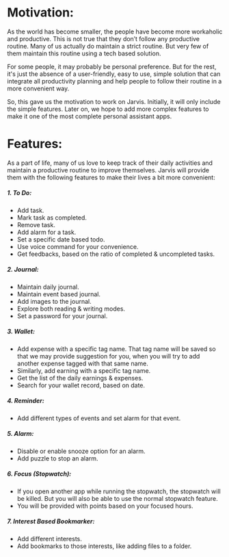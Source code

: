 # Motivation:

As the world has become smaller, the people have become more workaholic and productive. This is not true that they don’t follow any productive routine. Many of us actually do maintain a strict routine. But very few of them maintain this routine using a tech based solution.


For some people, it may probably be personal preference. But for the rest, it's just the absence of a user-friendly, easy to use, simple solution that can integrate all productivity planning and help people to follow their routine in a more convenient way. 

So, this gave us the motivation to work on Jarvis. Initially, it will only include the simple features. Later on, we hope to add more complex features to make it one of the most complete personal assistant apps.


# Features:

As a part of life, many of us love to keep track of their daily activities and maintain a productive routine to improve themselves. Jarvis will provide them with the following features to make their lives a bit more convenient: 

##### 1. To Do:
- Add task.
- Mark task as completed.
- Remove task.
- Add alarm for a task.
- Set a specific date based todo.
- Use voice command for your convenience.
- Get feedbacks, based on the ratio of completed & uncompleted tasks.

##### 2. Journal:
- Maintain daily journal.
- Maintain event based journal.
- Add images to the journal.
- Explore both reading & writing modes.
- Set a password for your journal.
 
##### 3. Wallet:
- Add expense with a specific tag name. That tag name will be saved so that we may provide suggestion for you, when you will try to add another expense tagged with that same name.
- Similarly, add earning with a specific tag name.
- Get the list of the daily earnings & expenses.
- Search for your wallet record, based on date.

##### 4. Reminder:
- Add different types of events and set alarm for that event.

##### 5. Alarm: 
- Disable or enable snooze option for an alarm.
- Add puzzle to stop an alarm. 

##### 6. Focus (Stopwatch):
- If you open another app while running the stopwatch, the stopwatch will be killed. But you will also be able to use the normal stopwatch feature. 
- You will be provided with points based on your focused hours.

##### 7. Interest Based Bookmarker:
- Add different interests.
- Add bookmarks to those interests, like adding files to a folder.
